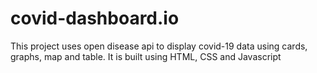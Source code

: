 # covid-dashboard.io
This project uses open disease api to display covid-19 data using cards, graphs, map and table. It is built using HTML, CSS and Javascript
